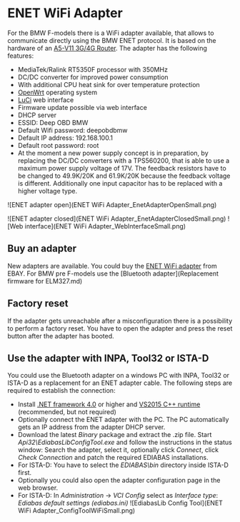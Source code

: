 # ENET WiFi Adapter
For the BMW F-models there is a WiFi adapter available, that allows to communicate directly using the BMW ENET protocol.
It is based on the hardware of an [A5-V11 3G/4G Router](https://wiki.openwrt.org/toh/unbranded/a5-v11). The adapter has the following features:
* MediaTek/Ralink RT5350F processor with 350MHz
* DC/DC converter for improved power consumption
* With additional CPU heat sink for over temperature protection
* [OpenWrt](https://openwrt.org/) operating system
* [LuCi](http://luci.subsignal.org/trac) web interface
* Firmware update possible via web interface
* DHCP server
* ESSID: Deep OBD BMW
* Default Wifi password: deepobdbmw
* Default IP address: 192.168.100.1
* Default root password: root
* At the moment a new power supply concept is in preparation, by replacing the DC/DC converters with a TPS560200, that is able to use a maximum power supply voltage of 17V. The feedback resistors have to be changed to 49.9K/20K and 61.9K/20K because the feedback voltage is different. Additionally one input capacitor has to be replaced with a higher voltage type.

![ENET adapter open](ENET WiFi Adapter_EnetAdapterOpenSmall.png)

![ENET adapter closed](ENET WiFi Adapter_EnetAdapterClosedSmall.png) ![Web interface](ENET WiFi Adapter_WebInterfaceSmall.png) 

## Buy an adapter
New adapters are available.
You could buy the [ENET WiFi adapter](http://www.ebay.de/itm/252803784836) from EBAY.
For BMW pre F-models use the [Bluetooth adapter](Replacement firmware for ELM327.md)

## Factory reset
If the adapter gets unreachable after a misconfiguration there is a possibility to perform a factory reset.
You have to open the adapter and press the reset button after the adapter has booted.

## Use the adapter with INPA, Tool32 or ISTA-D
You could use the Bluetooth adapter on a windows PC with INPA, Tool32 or ISTA-D as a replacement for an ENET adapter cable. The following steps are required to establish the connection:
* Install [.NET framework 4.0](https://www.microsoft.com/de-de/download/details.aspx?id=17718) or higher and [VS2015 C++ runtime](https://www.microsoft.com/de-de/download/details.aspx?id=48145) (recommended, but not required)
* Optionally connect the ENET adapter with the PC. The PC automatically gets an IP address from the adapter DHCP server.
* Download the latest _Binary_ package and extract the .zip file. Start _Api32\EdiabasLibConfigTool.exe_ and follow the instructions in the status window: Search the adapter, select it, optionally click _Connect_, click _Check Connection_ and patch the required EDIABAS installations.
* For ISTA-D: You have to select the _EDIABAS\bin_ directory inside ISTA-D first.
* Optionally you could also open the adapter configuration page in the web browser.
* For ISTA-D: In _Administration_ -> _VCI Config_ select as _Interface type_: _Ediabas default settings (ediabas.ini)_
![EdiabasLib Config Tool](ENET WiFi Adapter_ConfigToolWiFiSmall.png)

